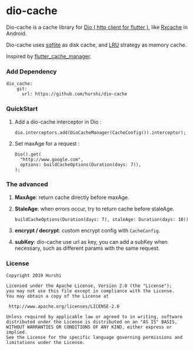 # dio-cache

Dio-cache is a cache library for [Dio ( http client for flutter )](https://github.com/flutterchina/dio), like [Rxcache](https://github.com/VictorAlbertos/RxCache) in Android.

Dio-cache uses [sqflite](https://github.com/tekartik/sqflite) as  disk cache, and  [LRU](https://github.com/google/quiver-dart) strategy as memory cache.

Inspired by [flutter_cache_manager](https://github.com/renefloor/flutter_cache_manager).

### Add Dependency

```
dio_cache:
    git:
      url: https://github.com/hurshi/dio-cache
```

### QuickStart

1. Add a dio-cache interceptor in Dio :

   ```
   dio.interceptors.add(DioCacheManager(CacheConfig()).interceptor);
   ```

2. Set maxAge for a request :

   ```
   Dio().get(
     "http://www.google.com",
     options: buildCacheOptions(Duration(days: 7)),
   );
   ```

### The advanced

1. **MaxAge**: return cache directly before maxAge.

2. **StaleAge**: when errors occur, try to return cache before staleAge.

   ```
   buildCacheOptions(Duration(days: 7), staleAge: Duration(days: 10))
   ```

3. **encrypt / decrypt**: custom encrypt config with `CacheConfig`.

4. **subKey**: dio-cache use url as key, you can add a subKey when necessary, such as different params with the same request.

### License

   ```
Copyright 2019 Hurshi

Licensed under the Apache License, Version 2.0 (the "License");
you may not use this file except in compliance with the License.
You may obtain a copy of the License at

    http://www.apache.org/licenses/LICENSE-2.0

Unless required by applicable law or agreed to in writing, software
distributed under the License is distributed on an "AS IS" BASIS,
WITHOUT WARRANTIES OR CONDITIONS OF ANY KIND, either express or implied.
See the License for the specific language governing permissions and
limitations under the License.
   ```
